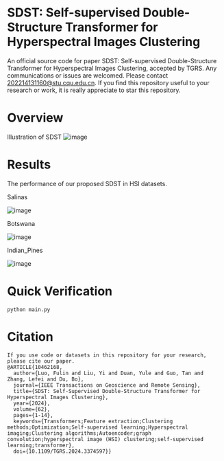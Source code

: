 # SDST: Self-supervised Double-Structure Transformer for Hyperspectral Images Clustering
An official source code for paper SDST: Self-supervised Double-Structure Transformer for Hyperspectral Images Clustering, accepted by TGRS. Any communications or issues are welcomed. Please contact 202214131160@stu.cqu.edu.cn. If you find this repository useful to your research or work, it is really appreciate to star this repository.

# Overview
Illustration of SDST
![image](https://github.com/YiLiu1999/SDST/assets/75960351/c2d9eda1-ee00-4a14-bfd0-304bfde3d667)

# Results
The performance of our proposed SDST in HSI datasets.

Salinas

![image](https://github.com/YiLiu1999/SDST/assets/75960351/5d2d5fec-5bba-4819-8d9c-fd55d261f0db)

Botswana

![image](https://github.com/YiLiu1999/SDST/assets/75960351/76733715-8484-45e3-b245-e61310104de3)


Indian_Pines

![image](https://github.com/YiLiu1999/SDST/assets/75960351/aca1aafa-d110-4d9b-bb05-1ee45f717f28)

# Quick Verification


```
python main.py
```


# Citation

```
If you use code or datasets in this repository for your research, please cite our paper.
@ARTICLE{10462168,
  author={Luo, Fulin and Liu, Yi and Duan, Yule and Guo, Tan and Zhang, Lefei and Du, Bo},
  journal={IEEE Transactions on Geoscience and Remote Sensing}, 
  title={SDST: Self-Supervised Double-Structure Transformer for Hyperspectral Images Clustering}, 
  year={2024},
  volume={62},
  pages={1-14},
  keywords={Transformers;Feature extraction;Clustering methods;Optimization;Self-supervised learning;Hyperspectral imaging;Clustering algorithms;Autoencoder;graph convolution;hyperspectral image (HSI) clustering;self-supervised learning;transformer},
  doi={10.1109/TGRS.2024.3374597}}
```
